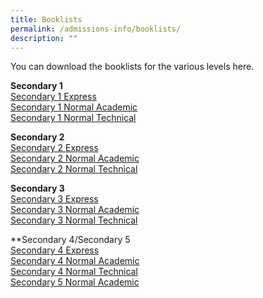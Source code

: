 ```yaml
---
title: Booklists
permalink: /admissions-info/booklists/
description: ""
---
```

You can download the booklists for the various levels here.

**Secondary 1**<br>
[Secondary 1 Express](https://drive.google.com/file/d/1u26h5a0seSsd9Gff45oMwZjlp2A2JaAA/view?usp=share_link)<br>
[Secondary 1 Normal Academic](https://drive.google.com/file/d/1uuN9WIiOOZwBzJZ7h5tQQRgQoZyWsvTK/view?usp=share_link)<br>
[Secondary 1 Normal Technical ](https://drive.google.com/file/d/14WvX3Z1R6wFunaXuKTMoCUFH5IAI48Gt/view?usp=share_link)

**Secondary 2**<br>
[Secondary 2 Express](https://drive.google.com/file/d/1FBLUkb3Ew60Vay5Wp-JtAUDLhN_FtCCB/view?usp=share_link)<br>
[Secondary 2 Normal Academic ](https://drive.google.com/file/d/11Ux8x4ygcspPUjs95oDcBnyexeBlvruf/view?usp=share_link)<br>
[Secondary 2 Normal Technical ](https://drive.google.com/file/d/1uQLwtOHAgvZ7M28EtHqB7fbW9PaZgoRd/view?usp=share_link)

**Secondary 3**<br>
[Secondary 3 Express](https://drive.google.com/file/d/1Av3ebIhV4ZruhUHzos0xcVf0nfdsoaZN/view?usp=share_link)<br>
[Secondary 3 Normal Academic](https://drive.google.com/file/d/1xgg70JnWkYAy1-6Jsm5oZyO9S2Izomfe/view?usp=share_link) <br>
[Secondary 3 Normal Technical](https://drive.google.com/file/d/1yXwXCaQdSJMU56kDgH0SUrc9yhsQlJTS/view?usp=share_link)

**Secondary 4/Secondary 5<br>
[Secondary 4 Express](https://drive.google.com/file/d/1oyhfyeGvcFFwTnRc4e8l6GfioGOPqd5e/view?usp=sharing)<br>
[Secondary 4 Normal Academic](https://drive.google.com/file/d/1qMjov-8xulVebHgBITvCAc2VHwX0pc0T/view?usp=share_link) <br>
[Secondary 4 Normal Technical](https://drive.google.com/file/d/1rzFQnHW-jKwLGqYYjtk_6R2oPFpaaOsH/view?usp=share_link)<br>
[Secondary 5 Normal Academic](https://drive.google.com/file/d/1mXHsTl5Zy5DyyZTTuW0-tLdb34ZLE69E/view?usp=share_link)<br>